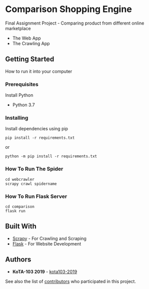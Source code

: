 # Comparison Shopping Engine

Final Assignment Project - Comparing product from different online marketplace
- The Web App
- The Crawling App

## Getting Started

How to run it into your computer

### Prerequisites

Install Python

- Python 3.7

### Installing

Install dependencies using pip

```
pip install -r requirements.txt
```
or
```
python -m pip install -r requirements.txt
```
### How To Run The Spider

```
cd webcrawler
scrapy crawl spidername
```

### How To Run Flask Server

```
cd comparison
flask run
```

## Built With

* [Scrapy](https://scrapy.org/) - For Crawling and Scraping
* [Flask](http://flask.pocoo.org/) - For Website Development

## Authors

* **KoTA-103 2019** - [kota103-2019](https://github.com/kota103-2019)

See also the list of [contributors](https://github.com/kota103-2019/comparison-shopping-engine/graphs/contributors) who participated in this project.
